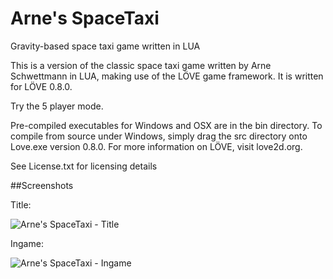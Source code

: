 Arne's SpaceTaxi
==============

Gravity-based space taxi game written in LUA

This is a version of the classic space taxi game written by Arne Schwettmann in LUA, making use of the LÖVE game framework. It is written for LÖVE 0.8.0.

Try the 5 player mode.

Pre-compiled executables for Windows and OSX are in the bin directory. To compile from source under Windows, simply drag the src directory onto Love.exe version 0.8.0. For more information on LÖVE, visit love2d.org.

See License.txt for licensing details

##Screenshots

Title:

![Arne's SpaceTaxi - Title](http://www.arneschwettmann.com/delme/screenshots/ArnesSpaceTaxi_shot0.jpg)

Ingame:

![Arne's SpaceTaxi - Ingame](http://www.arneschwettmann.com/delme/screenshots/ArnesSpaceTaxi_shot1.jpg)
